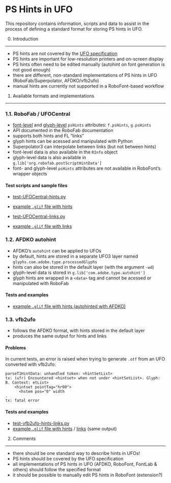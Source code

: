 PS Hints in UFO
===============

This repository contains information, scripts and data to assist in the process of defining a standard format for storing PS hints in UFO.

0. Introduction
---------------

- PS hints are not covered by the [UFO specification](http://unifiedfontobject.org/)
- PS hints are important for low-resolution printers and on-screen display
- PS hints often need to be edited manually (autohint on font generation is not good enough)
- there are different, non-standard implementations of PS hints in UFO (RoboFab/Superpolator, AFDKO/vfb2ufo)
- manual hints are currently not supported in a RoboFont-based workflow

1. Available formats and implementations
----------------------------------------

### 1.1. RoboFab / UFOCentral

- [font-level][1] and [glyph-level][2] `psHints` attributes: `f.psHints`, `g.psHints`
- API documented in the RoboFab documentation
- supports both hints and FL “links”
- glyph hints can be acessed and manipulated with Python
- Superpolator3 can interpolate between links (but not between hints)
- font-level data is also available in the `RInfo` object
- glyph-level data is also available in `g.lib['org.robofab.postScriptHintData']`
- font- and glyph-level `psHints` attributes are not available in RoboFont’s wrapper objects

[1]: http://robodocs.info/roboFabDocs/source/objects/psHints.html
[2]: http://robodocs.info/roboFabDocs/source/objects/psHintsGlyph.html

#### Test scripts and sample files

- [test-UFOCentral-hints.py](data/test-UFOCentral-hints.py)
- [example `.glif` file with hints](data/TestFont_UFOCentral_hints.ufo/glyphs/B_.glif)

- [test-UFOCentral-links.py](data/test-UFOCentral-links.py)
- [example `.glif` file with links](data/TestFont_UFOCentral_links.ufo/glyphs/B_.glif')

### 1.2. AFDKO autohint

- AFDKO’s `autohint` can be applied to UFOs
- by default, hints are stored in a separate UFO3 layer named `glyphs.com.adobe.type.processedGlyphs`
- hints can also be stored in the default layer (with the argument `-wd`)
- glyph-level data is stored in `g.lib['com.adobe.type.autohint']`
- glyph hints are wrapped in a `<data>` tag and cannot be acessed or manipulated with RoboFab

#### Tests and examples

- [example `.glif` file with hints (autohinted with AFDKO)](data/TestFont_AFDKO-autohint.ufo/glyphs.com.adobe.type.processedGlyphs/B_.glif)

### 1.3. vfb2ufo

- follows the AFDKO format, with hints stored in the default layer
- produces the same output for hints and links

#### Problems

In current tests, an error is raised when trying to generate `.otf` from an UFO converted with vfb2ufo:

    parseT1HintData: unhandled token: <hintSetList>
    tx: (ufr) Encountered <hintset> when not under <hintSetList>. Glyph: B. Context: etList>
        <hintset pointTag="hr00">
          <hstem pos="0" width
    .
    tx: fatal error

#### Tests and examples

- [test-vfb2ufo-hints-links.py](data/test-vfb2ufo-hints-links.py)
- [example `.glif` file with hints](data/TestFont_vfb2ufo_hints.ufo/glyphs/B_.glif) / [links](data/TestFont_vfb2ufo_links.ufo/glyphs/B_.glif) (same output)

2. Comments
-----------

- there should be one standard way to describe hints in UFOs!
- PS hints should be covered by the UFO specification
- all implementations of PS hints in UFO (AFDKO, RoboFont, FontLab &amp; others) should follow the specified format
- it should be possible to manually edit PS hints in RoboFont (extension?)
